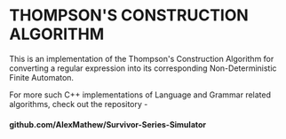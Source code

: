 # THOMPSON'S CONSTRUCTION ALGORITHM #

This is an implementation of the Thompson's Construction Algorithm for converting a regular expression into its corresponding Non-Deterministic Finite Automaton.

For more such C++ implementations of Language and Grammar related algorithms, check out the repository - 
#### github.com/AlexMathew/Survivor-Series-Simulator ####